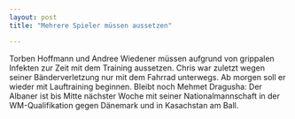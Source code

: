 ```yaml
---
layout: post
title: "Mehrere Spieler müssen aussetzen"

---
```


Torben Hoffmann und Andree Wiedener müssen aufgrund von grippalen Infekten zur Zeit mit dem Training aussetzen. Chris war zuletzt wegen seiner Bänderverletzung nur mit dem Fahrrad unterwegs. Ab morgen soll er wieder mit Lauftraining beginnen. Bleibt noch Mehmet Dragusha: Der Albaner ist bis Mitte nächster Woche mit seiner Nationalmannschaft in der WM-Qualifikation gegen Dänemark und in Kasachstan am Ball.


